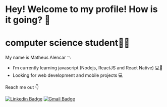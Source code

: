 #  Hey! Welcome to my profile! How is it going? 🤙

 # computer science student👨‍💻
My name is Matheus Alencar 〽️
- I’m currently learning javascript (Nodejs, ReactJS and React Native) 💻📱
-   Looking for web development and mobile projects 💻

 Reach me out 👇
 
 
[![Linkedin Badge](https://img.shields.io/badge/-Matheus%20Alencar-blue?style=flat-square&logo=Linkedin&logoColor=white&link=https://www.linkedin.com/in/matheus-alencar-955589164/)](https://www.linkedin.com/in/matheus-alencar-955589164/) 
[![Gmail Badge](https://img.shields.io/badge/-matheusalencar99@gmail.com-c14438?style=flat-square&logo=Gmail&logoColor=white&link=mailto:matheusalencar99@gmail.com)](mailto:matheusalencar99@gmail.com)


